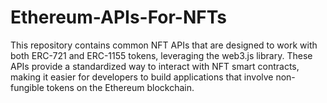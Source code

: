 # Ethereum-APIs-For-NFTs
This repository contains common NFT APIs that are designed to work with both ERC-721 and ERC-1155 tokens, leveraging the web3.js library. These APIs provide a standardized way to interact with NFT smart contracts, making it easier for developers to build applications that involve non-fungible tokens on the Ethereum blockchain.

